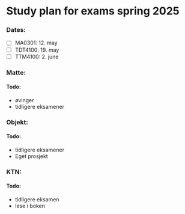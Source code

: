 # Study plan for exams spring 2025

### Dates:
- [ ] MA0301: 12. may
- [ ] TDT4100: 19. may
- [ ] TTM4100: 2. june

###  Matte:
#### Todo:
- øvinger
- tidligere eksamener

### Objekt: 
#### Todo:
- tidligere eksamener
- Eget prosjekt

### KTN: 
#### Todo:
- tidligere eksamen
- lese i boken
